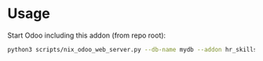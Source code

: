 # Usage

Start Odoo including this addon (from repo root):

```bash
python3 scripts/nix_odoo_web_server.py --db-name mydb --addon hr_skills_survey
```
